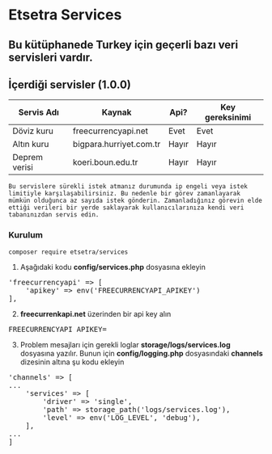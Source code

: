 # Etsetra Services

## Bu kütüphanede **Turkey** için geçerli bazı veri servisleri vardır.

## İçerdiği servisler (1.0.0)
| Servis Adı    | Kaynak                  | Api?  | Key gereksinimi |
|---------------|-------------------------|-------|-----------------|
| Döviz kuru    | freecurrencyapi.net     | Evet  | Evet            |
| Altın kuru    | bigpara.hurriyet.com.tr | Hayır | Hayır           |
| Deprem verisi | koeri.boun.edu.tr       | Hayır | Hayır           |

`Bu servislere sürekli istek atmanız durumunda ip engeli veya istek limitiyle karşılaşabilirsiniz. Bu nedenle bir görev zamanlayarak mümkün olduğunca az sayıda istek gönderin. Zamanladığınız görevin elde ettiği verileri bir yerde saklayarak kullanıcılarınıza kendi veri tabanınızdan servis edin.`

### Kurulum
    composer require etsetra/services

1. Aşağıdaki kodu **config/services.php** dosyasına ekleyin
<pre>
'freecurrencyapi' => [
    'apikey' => env('FREECURRENCYAPI_APIKEY')
],
</pre>

2. **freecurrenkapi.net** üzerinden bir api key alın
<pre>
FREECURRENCYAPI_APIKEY=
</pre>

3. Problem mesajları için gerekli loglar **storage/logs/services.log** dosyasına yazılır. Bunun için **config/logging.php** dosyasındaki **channels** dizesinin altına şu kodu ekleyin
<pre>
'channels' => [
...
    'services' => [
        'driver' => 'single',
        'path' => storage_path('logs/services.log'),
        'level' => env('LOG_LEVEL', 'debug'),
    ],
...
]
</pre>
